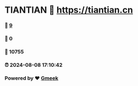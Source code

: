 # TIANTIAN :link: https://tiantian.cn 
### :page_facing_up: [9](https://tiantian.cn/tag.html) 
### :speech_balloon: 0 
### :hibiscus: 10755 
### :alarm_clock: 2024-08-08 17:10:42 
### Powered by :heart: [Gmeek](https://github.com/Meekdai/Gmeek)
